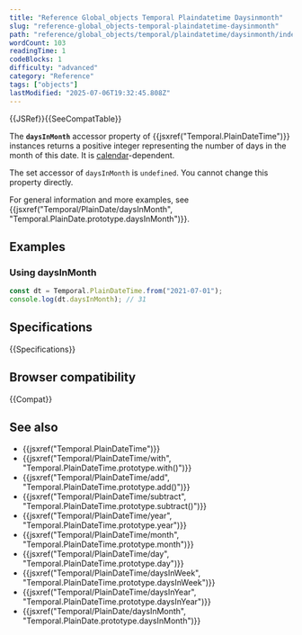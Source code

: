 ```yaml
---
title: "Reference Global_objects Temporal Plaindatetime Daysinmonth"
slug: "reference-global_objects-temporal-plaindatetime-daysinmonth"
path: "reference/global_objects/temporal/plaindatetime/daysinmonth/index.md"
wordCount: 103
readingTime: 1
codeBlocks: 1
difficulty: "advanced"
category: "Reference"
tags: ["objects"]
lastModified: "2025-07-06T19:32:45.808Z"
---
```



{{JSRef}}{{SeeCompatTable}}

The **`daysInMonth`** accessor property of {{jsxref("Temporal.PlainDateTime")}} instances returns a positive integer representing the number of days in the month of this date. It is [calendar](/en-US/docs/Web/JavaScript/Reference/Global_Objects/Temporal#calendars)-dependent.

The set accessor of `daysInMonth` is `undefined`. You cannot change this property directly.

For general information and more examples, see {{jsxref("Temporal/PlainDate/daysInMonth", "Temporal.PlainDate.prototype.daysInMonth")}}.

## Examples

### Using daysInMonth

```js
const dt = Temporal.PlainDateTime.from("2021-07-01");
console.log(dt.daysInMonth); // 31
```

## Specifications

{{Specifications}}

## Browser compatibility

{{Compat}}

## See also

- {{jsxref("Temporal.PlainDateTime")}}
- {{jsxref("Temporal/PlainDateTime/with", "Temporal.PlainDateTime.prototype.with()")}}
- {{jsxref("Temporal/PlainDateTime/add", "Temporal.PlainDateTime.prototype.add()")}}
- {{jsxref("Temporal/PlainDateTime/subtract", "Temporal.PlainDateTime.prototype.subtract()")}}
- {{jsxref("Temporal/PlainDateTime/year", "Temporal.PlainDateTime.prototype.year")}}
- {{jsxref("Temporal/PlainDateTime/month", "Temporal.PlainDateTime.prototype.month")}}
- {{jsxref("Temporal/PlainDateTime/day", "Temporal.PlainDateTime.prototype.day")}}
- {{jsxref("Temporal/PlainDateTime/daysInWeek", "Temporal.PlainDateTime.prototype.daysInWeek")}}
- {{jsxref("Temporal/PlainDateTime/daysInYear", "Temporal.PlainDateTime.prototype.daysInYear")}}
- {{jsxref("Temporal/PlainDate/daysInMonth", "Temporal.PlainDate.prototype.daysInMonth")}}
